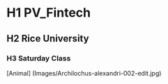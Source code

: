 # H1 PV_Fintech 
## H2 Rice University
### H3 Saturday Class       
[Animal] (Images/Archilochus-alexandri-002-edit.jpg)
